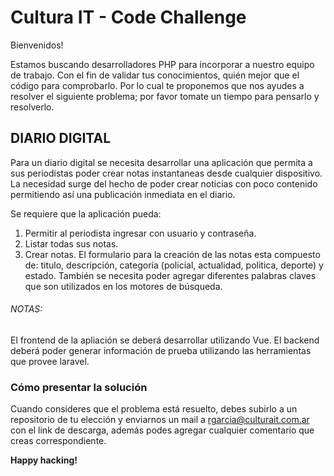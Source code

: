 # Cultura IT - Code Challenge

Bienvenidos!

Estamos buscando desarrolladores PHP para incorporar a nuestro equipo de trabajo. 
Con el fin de validar tus conocimientos, quién mejor que el código para comprobarlo. Por lo cual te proponemos que nos ayudes a resolver el siguiente problema; por favor tomate un tiempo para pensarlo y resolverlo.

## DIARIO DIGITAL

Para un diario digital se necesita desarrollar una aplicación que permita a sus periodistas poder crear notas instantaneas desde cualquier dispositivo. La necesidad surge del hecho de poder crear noticias con poco contenido permitiendo así una publicación inmediata en el diario.

Se requiere que la aplicación pueda: 
1.	Permitir al periodista ingresar con usuario y contraseña.
2.  Listar todas sus notas.
3.  Crear notas. El formulario para la creación de las notas esta compuesto de: titulo, descripción, categoría (policial, actualidad, politica, deporte) y estado. También se necesita poder agregar diferentes palabras claves que son utilizados en los motores de búsqueda.
 
###### NOTAS:
El frontend de la apliación se deberá desarrollar utilizando Vue.
El backend deberá poder generar información de prueba utilizando las herramientas que provee laravel. 


### Cómo presentar la solución
Cuando consideres que el problema está resuelto, debes subirlo a un repositorio de tu elección y enviarnos un mail a rgarcia@culturait.com.ar con el link de descarga, además podes agregar cualquier comentario que creas correspondiente.


**Happy hacking!**

